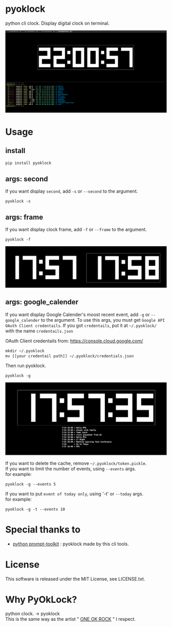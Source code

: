 # pyoklock
python cli clock. Display digital clock on terminal.

![screenshot](https://github.com/6syun9/pyoklock/blob/master/images/screenshot.png?raw=true)

# Usage

## install
```
pip install pyoklock
```

## args: second
If you want display `second`, add `-s` or `--second` to the argument.
```
pyoklock -s
```


## args: frame
If you want display clock frame, add `-f` or `--frame` to the argument.
```
pyoklock -f
```
![screenshot](https://github.com/6syun9/pyoklock/blob/master/images/frame.png?raw=true)


## args: google_calender

If you want display Google Calender's moost recent event, add `-g` or `--google_calender` to the argument.
To use this args, you must get `Google API OAuth Client credentails`. 
If you got `credentails`, put it at `~/.pyoklock/` with the name `credentails.json`

OAuth Client credentails from: https://console.cloud.google.com/
```
mkdir ~/.pyoklock
mv [[your credentail path]] ~/.pyoklock/credentials.json
```

Then run pyoklock.
```
pyoklock -g
```

![screenshot](https://github.com/6syun9/pyoklock/blob/master/images/google_calender.png?raw=true)

If you want to delete the cache, remove `~/.pyoklock/token.pickle`.  
If you want to limit the number of events, using `--events` args.  
for example:
```
pyoklock -g --events 5
```
  
If you want to put `event of today only`, using '-t' or `--today` args.  
for example:
```
pyoklock -g -t --events 10
```


# Special thanks to
 - [python prompt-toolkit](https://github.com/prompt-toolkit/python-prompt-toolkit) : pyoklock made by this cli tools.

# License
This software is released under the MIT License, see LICENSE.txt.

# Why PyOkLock?

python clock. -> pyoklock  
This is the same way as the artist " [ONE OK ROCK](http://www.oneokrock.com) "  I respect.
